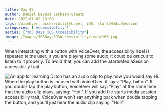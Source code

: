 ```yaml
---
title: Day 45
author: Daniel Devesa Derksen-Staats
date: 2022-07-02 13:08
tags: VoiceOver, accessibilityLabel, iOS, startsMediaSession
categories: ["Accessibility"]
series: ["365 Days iOS Accessibility"]
image: /Images/365DaysIOSAccessibility/image160.jpg
---
```


When interacting with a button with VoiceOver, the accessibility label is repeated to the user. If you are playing some audio, it could be difficult to listen to it properly. To avoid that, you can add the .startsMediaSession accessibility trait.

![An app for learning Dutch has an audio clip to play how you would say Hi. When the play button is focused with VoiceOver, it says: “Play, button”. If you double tap the play button, VoiceOver will say: “Play” at the same time that the audio clip plays, saying: “Hoi!”. If you add the starts media session accessibility trait, VoiceOver won’t say anything back when double tapping the button, and you’ll just hear the audio clip saying: “Hoi!”.](/Images/365DaysIOSAccessibility/image160.jpg)